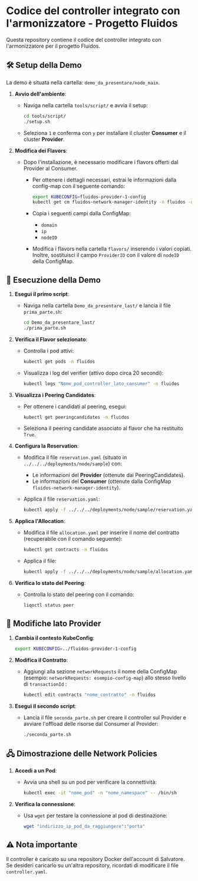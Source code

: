 # Codice del controller integrato con l'armonizzatore - Progetto Fluidos

Questa repository contiene il codice del controller integrato con l'armonizzatore per il progetto Fluidos.

## 🛠 Setup della Demo

La demo è situata nella cartella: `demo_da_presentare/node_main`.

1. **Avvio dell'ambiente**:
   - Naviga nella cartella `tools/script/` e avvia il setup:
     ```bash
     cd tools/script/
     ./setup.sh
     ```
   - Seleziona `1` e conferma con `y` per installare il cluster **Consumer** e il cluster **Provider**.

2. **Modifica dei Flavors**:
   - Dopo l'installazione, è necessario modificare i flavors offerti dal Provider al Consumer.
     - Per ottenere i dettagli necessari, estrai le informazioni dalla config-map con il seguente comando:
       ```bash
       export KUBECONFIG=fluidos-provider-1-config
       kubectl get cm fluidos-network-manager-identity -n fluidos -o yaml
       ```
     - Copia i seguenti campi dalla ConfigMap:
       - `domain`
       - `ip`
       - `nodeID`

     - Modifica i flavors nella cartella `flavors/` inserendo i valori copiati. Inoltre, sostituisci il campo `ProviderID` con il valore di `nodeID` della ConfigMap.

## 📝 Esecuzione della Demo

1. **Esegui il primo script**:
   - Naviga nella cartella `Demo_da_presentare_last/` e lancia il file `prima_parte.sh`:
     ```bash
     cd Demo_da_presentare_last/
     ./prima_parte.sh
     ```

2. **Verifica il Flavor selezionato**:
   - Controlla i pod attivi:
     ```bash
     kubectl get pods -n fluidos
     ```
   - Visualizza i log del verifier (attivo dopo circa 20 secondi):
     ```bash
     kubectl logs "Nome_pod_controller_lato_consumer" -n fluidos
     ```

3. **Visualizza i Peering Candidates**:
   - Per ottenere i candidati al peering, esegui:
     ```bash
     kubectl get peeringcandidates -n fluidos
     ```

   - Seleziona il peering candidate associato al flavor che ha restituito `True`.

4. **Configura la Reservation**:
   - Modifica il file `reservation.yaml` (situato in `../../../deployments/node/sample`) con:
     - Le informazioni del **Provider** (ottenute dai PeeringCandidates).
     - Le informazioni del **Consumer** (ottenute dalla ConfigMap `fluidos-network-manager-identity`).

   - Applica il file `reservation.yaml`:
     ```bash
     kubectl apply -f ../../../deployments/node/sample/reservation.yaml
     ```

5. **Applica l'Allocation**:
   - Modifica il file `allocation.yaml` per inserire il nome del contratto (recuperabile con il comando seguente):
     ```bash
     kubectl get contracts -n fluidos
     ```
   - Applica il file:
     ```bash
     kubectl apply -f ../../../deployments/node/sample/allocation.yaml
     ```

6. **Verifica lo stato del Peering**:
   - Controlla lo stato del peering con il comando:
     ```bash
     liqoctl status peer
     ```

## 🔄 Modifiche lato Provider

1. **Cambia il contesto KubeConfig**:
   ```bash
   export KUBECONFIG=../fluidos-provider-1-config
   ```

2. **Modifica il Contratto**:
   - Aggiungi alla sezione `networkRequests` il nome della ConfigMap (esempio: `networkRequests: esempio-config-map`) allo stesso livello di `transactionId` :
     ```bash
     kubectl edit contracts "nome_contratto" -n fluidos
     ```

3. **Esegui il secondo script**:
   - Lancia il file `seconda_parte.sh` per creare il controller sul Provider e avviare l'offload delle risorse dal Consumer al Provider:
     ```bash
     ./seconda_parte.sh
     ```

## 🖧 Dimostrazione delle Network Policies

1. **Accedi a un Pod**:
   - Avvia una shell su un pod per verificare la connettività:
     ```bash
     kubectl exec -it "nome_pod" -n "nome_namespace" -- /bin/sh
     ```

2. **Verifica la connessione**:
   - Usa `wget` per testare la connessione al pod di destinazione:
     ```bash
     wget "indirizzo_ip_pod_da_raggiungere":"porta"
     ```

## ⚠️ Nota importante

Il controller è caricato su una repository Docker dell'account di Salvatore. Se desideri caricarlo su un'altra repository, ricordati di modificare il file `controller.yaml`.

